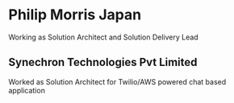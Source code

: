 
# Philip Morris Japan

Working as Solution Architect and Solution Delivery Lead

## Synechron Technologies Pvt Limited

 Worked as Solution Architect for Twilio/AWS powered chat based application


